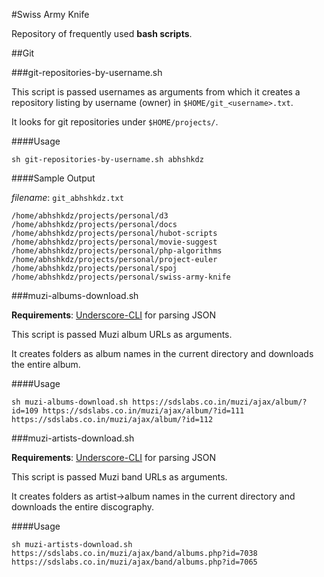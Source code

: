 #Swiss Army Knife

Repository of frequently used **bash scripts**.

##Git

###git-repositories-by-username.sh

This script is passed usernames as arguments from which it creates a repository listing by username (owner) in `$HOME/git_<username>.txt`.

It looks for git repositories under `$HOME/projects/`.

####Usage

	sh git-repositories-by-username.sh abhshkdz

####Sample Output

*filename*: `git_abhshkdz.txt`

	/home/abhshkdz/projects/personal/d3
	/home/abhshkdz/projects/personal/docs
	/home/abhshkdz/projects/personal/hubot-scripts
	/home/abhshkdz/projects/personal/movie-suggest
	/home/abhshkdz/projects/personal/php-algorithms
	/home/abhshkdz/projects/personal/project-euler
	/home/abhshkdz/projects/personal/spoj
	/home/abhshkdz/projects/personal/swiss-army-knife

###muzi-albums-download.sh

**Requirements**: [Underscore-CLI](https://github.com/ddopson/underscore-cli) for parsing JSON

This script is passed Muzi album URLs as arguments.

It creates folders as album names in the current directory and downloads the entire album.

####Usage

	sh muzi-albums-download.sh https://sdslabs.co.in/muzi/ajax/album/?id=109 https://sdslabs.co.in/muzi/ajax/album/?id=111 https://sdslabs.co.in/muzi/ajax/album/?id=112

###muzi-artists-download.sh

**Requirements**: [Underscore-CLI](https://github.com/ddopson/underscore-cli) for parsing JSON

This script is passed Muzi band URLs as arguments.

It creates folders as artist->album names in the current directory and downloads the entire discography.

####Usage

	sh muzi-artists-download.sh https://sdslabs.co.in/muzi/ajax/band/albums.php?id=7038 https://sdslabs.co.in/muzi/ajax/band/albums.php?id=7065